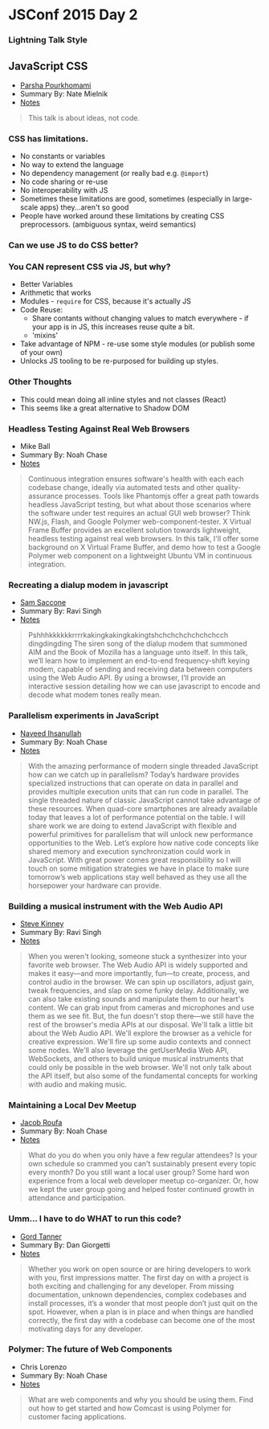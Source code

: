 # <!-- .element class="presentationHeading" --> JSConf 2015 <span class="react">Day 2</span>
### Lightning Talk Style



## JavaScript CSS
* [Parsha Pourkhomami](http://twitter.com/parshap)
* Summary By: Nate Mielnik
* [Notes](https://github.com/nchase/talks/blob/master/2015/jsconf/05-A.md)

> This talk is about ideas, not code.


### CSS has limitations.

* No constants or variables
* No way to extend the language
* No dependency management (or really bad e.g. `@import`)
* No code sharing or re-use
* No interoperability with JS
* Sometimes these limitations are good, sometimes (especially in large-scale apps)
  they...aren't so good
* People have worked around these limitations by creating CSS preprocessors. (ambiguous syntax, weird semantics)


### Can we use JS to do CSS better?


### You CAN represent CSS via JS, but why?

* Better Variables
* Arithmetic that works
* Modules - `require` for CSS, because it's actually JS
* Code Reuse:
  * Share contants without changing values to match everywhere - if your app is in JS, this increases reuse quite a bit.
  * 'mixins'
* Take advantage of NPM - re-use some style modules (or publish some of your own)
* Unlocks JS tooling to be re-purposed for building up styles.


### Other Thoughts

* This could mean doing all inline styles and not classes (React)
* This seems like a great alternative to Shadow DOM



### Headless Testing Against Real Web Browsers
* Mike Ball
* Summary By: Noah Chase
* [Notes](https://github.com/nchase/talks/blob/master/2015/jsconf/02-B.md)


> <!-- .element style="font-size: 80%;" -->  Continuous integration ensures software's health with each each codebase change, ideally via automated tests and other quality-assurance processes. Tools like Phantomjs offer a great path towards headless JavaScript testing, but what about those scenarios where the software under test requires an actual GUI web browser? Think NW.js, Flash, and Google Polymer web-component-tester. X Virtual Frame Buffer provides an excellent solution towards lightweight, headless testing against real web browsers. In this talk, I'll offer some background on X Virtual Frame Buffer, and demo how to test a Google Polymer web component on a lightweight Ubuntu VM in continuous integration.



### Recreating a dialup modem in javascript
* [Sam Saccone](http://twitter.com/samccone)
* Summary By: Ravi Singh
* [Notes](https://github.com/nchase/talks/blob/master/2015/jsconf/12-A.md)


> Pshhhkkkkkkrrrr​kakingkakingkakingtsh​chchchchchchchcch​dingdingding The siren song of the dialup modem that summoned AIM and the Book of Mozilla has a language unto itself. In this talk, we’ll learn how to implement an end-to-end frequency-shift keying modem, capable of sending and receiving data between computers using the Web Audio API. By using a browser, I’ll provide an interactive session detailing how we can use javascript to encode and decode what modem tones really mean.



### Parallelism experiments in JavaScript
* [Naveed Ihsanullah](http://twitter.com/naveedi)
* Summary By: Noah Chase
* [Notes](https://github.com/nchase/talks/blob/master/2015/jsconf/09-A.md)


> <!-- .element style="font-size: 80%;" --> With the amazing performance of modern single threaded JavaScript how can we catch up in parallelism? Today’s hardware provides specialized instructions that can operate on data in parallel and provides multiple execution units that can run code in parallel. The single threaded nature of classic JavaScript cannot take advantage of these resources. When quad-core smartphones are already available today that leaves a lot of performance potential on the table. I will share work we are doing to extend JavaScript with flexible and powerful primitives for parallelism that will unlock new performance opportunities to the Web. Let’s explore how native code concepts like shared memory and execution synchronization could work in JavaScript. With great power comes great responsibility so I will touch on some mitigation strategies we have in place to make sure tomorrow’s web applications stay well behaved as they use all the horsepower your hardware can provide.



### Building a musical instrument with the Web Audio API
* [Steve Kinney](http://twitter.com/stevekinney)
* Summary By: Ravi Singh
* [Notes](https://github.com/nchase/talks/blob/master/2015/jsconf/13-A.md)


> <!-- .element style="font-size: 80%;" --> When you weren't looking, someone stuck a synthesizer into your favorite web browser. The Web Audio API is widely supported and makes it easy—and more importantly, fun—to create, process, and control audio in the browser. We can spin up oscillators, adjust gain, tweak frequencies, and slap on some funky delay. Additionally, we can also take existing sounds and manipulate them to our heart's content. We can grab input from cameras and microphones and use them as we see fit. But, the fun doesn't stop there—we still have the rest of the browser's media APIs at our disposal. We'll talk a little bit about the Web Audio API. We'll explore the browser as a vehicle for creative expression. We'll fire up some audio contexts and connect some nodes. We'll also leverage the getUserMedia Web API, WebSockets, and others to build unique musical instruments that could only be possible in the web browser. We'll not only talk about the API itself, but also some of the fundamental concepts for working with audio and making music.



### Maintaining a Local Dev Meetup
* [Jacob Roufa](http://twitter.com/jroufa)
* Summary By: Noah Chase
* [Notes](https://github.com/nchase/talks/blob/master/2015/jsconf/14-A.md)


> What do you do when you only have a few regular attendees? Is your own schedule so crammed you can't sustainably present every topic every month? Do you still want a local user group? Some hard won experience from a local web developer meetup co-organizer. Or, how we kept the user group going and helped foster continued growth in attendance and participation.



### Umm... I have to do WHAT to run this code?
* [Gord Tanner](http://twitter.com/gordtanner)
* Summary By: Dan Giorgetti
* [Notes](https://github.com/nchase/talks/blob/master/2015/jsconf/14-B.md)


> Whether you work on open source or are hiring developers to work with you, first impressions matter. The first day on with a project is both exciting and challenging for any developer. From missing documentation, unknown dependencies, complex codebases and install processes, it’s a wonder that most people don’t just quit on the spot. However, when a plan is in place and when things are handled correctly, the first day with a codebase can become one of the most motivating days for any developer.




### Polymer: The future of Web Components
* Chris Lorenzo
* Summary By: Noah Chase
* [Notes](https://github.com/nchase/talks/blob/master/2015/jsconf/10-B.md)


>What are web components and why you should be using them. Find out how to get started and how Comcast is using Polymer for customer facing applications.


